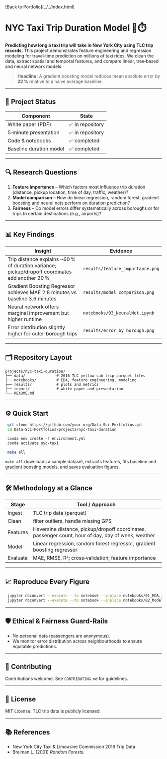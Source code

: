 <link rel="stylesheet" href="../../assets/css/style.css">
[Back to Portfolio](../../index.html)

# NYC Taxi Trip Duration Model 🚕⏱️

**Predicting how long a taxi trip will take in New York City using TLC trip records.** This project demonstrates feature engineering and regression modeling for travel‑time prediction on millions of taxi rides. We clean the data, extract spatial and temporal features, and compare linear, tree‑based and neural network models.

> **Headline:** A gradient boosting model reduces mean absolute error by **22 %** relative to a naive average baseline.

---

## 🚦 Project Status

| Component | State |
|-----------|-------|
| White paper (PDF) | ✅ in repository |
| 5‑minute presentation | ✅ in repository |
| Code & notebooks | ✅ completed |
| Baseline duration model | ✅ completed |

---

## 🔍 Research Questions

1. **Feature importance** – Which factors most influence trip duration (distance, pickup location, time of day, traffic, weather)?
2. **Model comparison** – How do linear regression, random forest, gradient boosting and neural nets perform on duration prediction?
3. **Fairness** – Do model errors differ systematically across boroughs or for trips to certain destinations (e.g., airports)?

---

## 📊 Key Findings

| Insight | Evidence |
|---------|----------|
| Trip distance explains ~60 % of duration variance; pickup/dropoff coordinates add another 20 % | `results/feature_importance.png` |
| Gradient Boosting Regressor achieves MAE 2.8 minutes vs baseline 3.6 minutes | `results/model_comparison.png` |
| Neural network offers marginal improvement but higher runtime | `notebooks/03_NeuralNet.ipynb` |
| Error distribution slightly higher for outer‑borough trips | `results/error_by_borough.png` |

---

## 🗂️ Repository Layout

```
projects/nyc-taxi-duration/
├── data/              # 2016 TLC yellow cab trip parquet files
├── notebooks/         # EDA, feature engineering, modeling
├── results/           # plots and metrics
├── report/            # white paper and presentation
└── README.md
```

---

## ⚙️ Quick Start

```bash
 git clone https://github.com/your-org/Data-Sci-Portfolios.git
 cd Data-Sci-Portfolios/projects/nyc-taxi-duration

 conda env create -f environment.yml
 conda activate nyc-taxi

 make all
```

`make all` downloads a sample dataset, extracts features, fits baseline and gradient boosting models, and saves evaluation figures.

---

## 🛠️ Methodology at a Glance

| Stage | Tool / Approach |
|-------|-----------------|
| Ingest | TLC trip data (parquet) |
| Clean | filter outliers, handle missing GPS |
| Features | Haversine distance, pickup/dropoff coordinates, passenger count, hour of day, day of week, weather |
| Model | Linear regression, random forest regressor, gradient boosting regressor |
| Evaluate | MAE, RMSE, R²; cross‑validation; feature importance |

---

## 📈 Reproduce Every Figure

```bash
 jupyter nbconvert --execute --to notebook --inplace notebooks/01_EDA.ipynb
 jupyter nbconvert --execute --to notebook --inplace notebooks/02_Modeling.ipynb
```

---

## 🛡️ Ethical & Fairness Guard‑Rails

* No personal data (passengers are anonymous).
* We monitor error distribution across neighbourhoods to ensure equitable predictions.

---

## 🤝 Contributing

Contributions welcome. See `CONTRIBUTING.md` for guidelines.

---

## 📜 License

MIT License. TLC trip data is publicly licensed.

---

## 📚 References

- New York City Taxi & Limousine Commission 2016 Trip Data
- Breiman L. (2001) *Random Forests.*